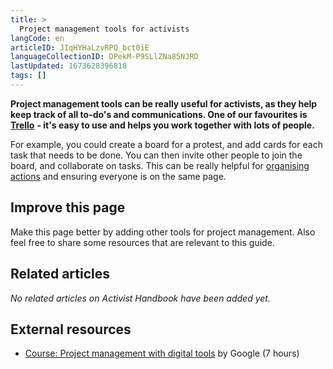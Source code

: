 ```yaml
---
title: >
  Project management tools for activists
langCode: en
articleID: JIqHYHaLzvRPQ_bct0iE
languageCollectionID: DPekM-P9SLlZNa85NJRD
lastUpdated: 1673628396818
tags: []
---
```


**Project management tools can be really useful for activists, as they help keep track of all to-do's and communications. One of our favourites is** [**Trello**](https://trello.com) **- it's easy to use and helps you work together with lots of people.**

For example, you could create a board for a protest, and add cards for each task that needs to be done. You can then invite other people to join the board, and collaborate on tasks. This can be really helpful for [organising actions](/organising/action) and ensuring everyone is on the same page.

## Improve this page

Make this page better by adding other tools for project management. Also feel free to share some resources that are relevant to this guide.

## Related articles

_No related articles on Activist Handbook have been added yet._

## External resources

-   [Course: Project management with digital tools](https://learndigital.withgoogle.com/digitalgarage/course/manage-a-project-with-digital-tools) by Google (7 hours)
